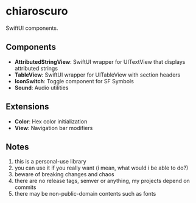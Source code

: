 # chiaroscuro

SwiftUI components.

## Components

- **AttributedStringView**: SwiftUI wrapper for UITextView that displays attributed strings
- **TableView**: SwiftUI wrapper for UITableView with section headers
- **IconSwitch**: Toggle component for SF Symbols
- **Sound**: Audio utilities

## Extensions

- **Color**: Hex color initialization
- **View**: Navigation bar modifiers

## Notes

1. this is a personal-use library
2. you can use it if you really want (i mean, what would i be able to do?)
3. beware of breaking changes and chaos
4. there are no release tags, semver or anything, my projects depend on commits
5. there may be non-public-domain contents such as fonts
